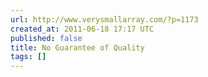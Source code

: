 ```yaml
---
url: http://www.verysmallarray.com/?p=1173
created_at: 2011-06-18 17:17 UTC
published: false
title: No Guarantee of Quality
tags: []
---
```



